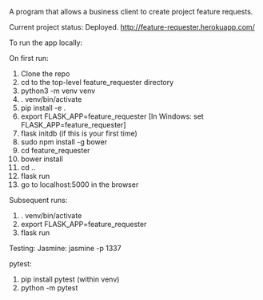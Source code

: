 A program that allows a business client to create project feature requests.

Current project status:
Deployed. http://feature-requester.herokuapp.com/

To run the app locally:

On first run:
1. Clone the repo
2. cd to the top-level feature_requester directory
3. python3 -m venv venv
4. . venv/bin/activate
5. pip install -e .
6. export FLASK_APP=feature_requester
  [In Windows: set FLASK_APP=feature_requester]
7. flask initdb (if this is your first time)
8. sudo npm install -g bower
9. cd feature_requester
10. bower install
11. cd ..
12. flask run
13. go to localhost:5000 in the browser

Subsequent runs:
1. . venv/bin/activate
2. export FLASK_APP=feature_requester
3. flask run

Testing:
Jasmine:
jasmine -p 1337

pytest:
1. pip install pytest (within venv)
2. python -m pytest
